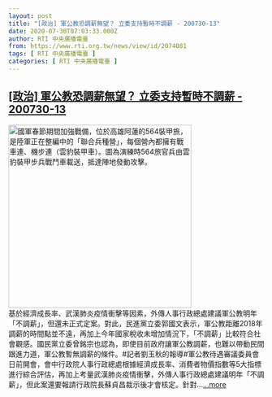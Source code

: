 ```yaml
---
layout: post
title: "[政治] 軍公教恐調薪無望？ 立委支持暫時不調薪 - 200730-13"
date: 2020-07-30T07:03:33.000Z
author: RTI 中央廣播電臺
from: https://www.rti.org.tw/news/view/id/2074081
tags: [ RTI 中央廣播電臺 ]
categories: [ RTI 中央廣播電臺 ]
---
```

<!--1596092613000-->
[[政治] 軍公教恐調薪無望？ 立委支持暫時不調薪 - 200730-13](https://www.rti.org.tw/news/view/id/2074081)
------

<div>
<img src="https://static.rti.org.tw/assets/thumbnails/2020/01/30/20200130000093M.jpg" width="360" alt="國軍春節期間加強戰備，位於高雄阿蓮的564裝甲旅，是陸軍正在整編中的「聯合兵種營」，每個營內都擁有戰車連、機步連（雲豹裝甲車）。圖為演練時564旅官兵由雲豹裝甲步兵戰鬥車載送，抵達陣地發動攻擊。" title="國軍春節期間加強戰備，位於高雄阿蓮的564裝甲旅，是陸軍正在整編中的「聯合兵種營」，每個營內都擁有戰車連、機步連（雲豹裝甲車）。圖為演練時564旅官兵由雲豹裝甲步兵戰鬥車載送，抵達陣地發動攻擊。"><br>基於經濟成長率、武漢肺炎疫情衝擊等因素，外傳人事行政總處建議軍公教明年「不調薪」，但還未正式定案。對此，民進黨立委郭國文表示，軍公教距離2018年調薪的時間點並不遠，再加上今年國家稅收未增加情況下，「不調薪」比較符合社會觀感。國民黨立委曾銘宗也認為，即使目前政府讓軍公教調薪，也難以帶動民間跟進力道，軍公教暫無調薪的條件。#記者劉玉秋的報導#軍公教待遇審議委員會日前開會，會中行政院人事行政總處根據經濟成長率、消費者物價指數等5大指標進行綜合評估，再加上考量武漢肺炎疫情衝擊，外傳人事行政總處建議明年「不調薪」，但此案還要報請行政院長蘇貞昌裁示後才會核定。針對...<a target="_blank" href="https://www.rti.org.tw/news/view/id/2074081">...more</a>
</div>
